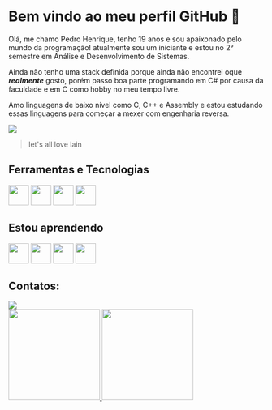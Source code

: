 # Bem vindo ao meu perfil GitHub 👋

Olá, me chamo Pedro Henrique, tenho 19 anos e sou apaixonado pelo mundo da programação! atualmente sou um iniciante e estou no 2° semestre em Análise e Desenvolvimento de Sistemas.

Ainda não tenho uma stack definida porque ainda não encontrei oque ***realmente*** gosto, porém passo boa parte programando em C# por causa da faculdade e em C como hobby no meu tempo livre.

Amo linguagens de baixo nível como C, C++ e Assembly e estou estudando essas linguagens para começar a mexer com engenharia reversa.


![](https://steamuserimages-a.akamaihd.net/ugc/879748616164108107/8F44EE6DAFB4F4E2469AA4947059A09E1A78E93C/?imw=5000&imh=5000&ima=fit&impolicy=Letterbox&imcolor=%23000000&letterbox=false)
> let's all love lain

## Ferramentas e Tecnologias


<img src="https://cdn.jsdelivr.net/gh/devicons/devicon@latest/icons/c/c-original.svg" width="40" height="40" /> <img src="https://cdn.jsdelivr.net/gh/devicons/devicon@latest/icons/linux/linux-original.svg" width="40" height="40" /> <img src="https://cdn.jsdelivr.net/gh/devicons/devicon@latest/icons/git/git-original.svg" width="40" height="40" /> <img src="https://cdn.jsdelivr.net/gh/devicons/devicon@latest/icons/vim/vim-original.svg" width="40" height="40" />




## Estou aprendendo


<img src="https://cdn.jsdelivr.net/gh/devicons/devicon@latest/icons/bash/bash-original.svg" width="40" height="40" /> <img src="https://cdn.jsdelivr.net/gh/devicons/devicon@latest/icons/python/python-original.svg" width="40" height="40" /> <img src="https://cdn.jsdelivr.net/gh/devicons/devicon@latest/icons/csharp/csharp-original.svg" width="40" height="40" /> <img src="https://cdn.jsdelivr.net/gh/devicons/devicon@latest/icons/mysql/mysql-original.svg" width="40" height="40" />




## Contatos:

<div>
<a href="https://www.linkedin.com/in/pedro-henrique-426719294/" target="_blank"><img loading="lazy" src="https://img.shields.io/badge/-LinkedIn-%230077B5?style=for-the-badge&logo=linkedin&logoColor=white" target="_blank"></a>   
</div>

<div>
<a href="https://github.com/henrique559">
<img loading="lazy" height="180em" src="https://github-readme-stats.vercel.app/api/top-langs/?username=henrique559&layout=compact&langs_count=7&theme=dracula"/>
<img loading="lazy" height="180em" src="https://github-readme-stats.vercel.app/api?username=henrique559&show_icons=true&theme=dracula&include_all_commits=true&count_private=true"/>
</div>


